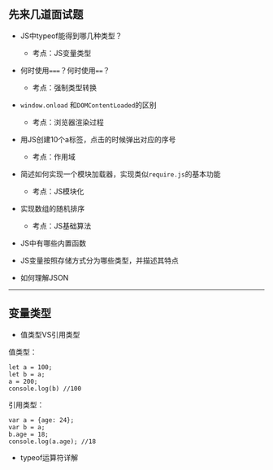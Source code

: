 ## 先来几道面试题
- JS中typeof能得到哪几种类型？
    - 考点：JS变量类型
    
- 何时使用`===`？何时使用`==`？
    - 考点：强制类型转换
    
- `window.onload` 和`DOMContentLoaded`的区别
    - 考点：浏览器渲染过程
    
- 用JS创建10个a标签，点击的时候弹出对应的序号
    - 考点：作用域
    
- 简述如何实现一个模块加载器，实现类似`require.js`的基本功能
    - 考点：JS模块化
    
- 实现数组的随机排序
    - 考点：JS基础算法

- JS中有哪些内置函数
- JS变量按照存储方式分为哪些类型，并描述其特点
- 如何理解JSON

- - -
## 变量类型
- 值类型VS引用类型

值类型：

    let a = 100;
    let b = a;
    a = 200;
    console.log(b) //100
    
引用类型：

    var a = {age: 24};
    var b = a;
    b.age = 18;
    console.log(a.age); //18
    
- typeof运算符详解
